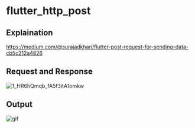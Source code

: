 # flutter_http_post



## Explaination
https://medium.com/@surajadkhari/flutter-post-request-for-sending-data-cb5c212a4826

## Request and Response
![1_HR6hQmqb_fA5f3itA1omkw](https://user-images.githubusercontent.com/48079501/184815225-4357cecc-4bfd-4dfd-84a6-f2be73bba4ee.jpeg)

## Output
![gif](https://user-images.githubusercontent.com/48079501/183694093-6490ed3c-04bd-4b6d-82a7-b3cd3b3d6992.gif)

